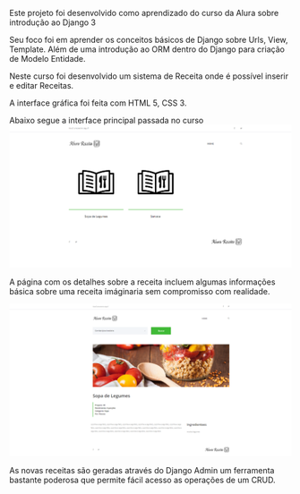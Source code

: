 Este projeto foi desenvolvido como aprendizado do curso da Alura sobre introdução ao Django 3

Seu foco foi em aprender os conceitos básicos de Django sobre Urls, View, Template. Além de uma introdução ao ORM dentro do Django para criação de Modelo Entidade.

Neste curso foi desenvolvido um sistema de Receita onde é possível inserir e editar Receitas.

A interface gráfica foi feita com HTML 5, CSS 3.

Abaixo segue a interface principal passada no curso
![alt text](https://github.com/vitorhugoclz/Alura-Receita/blob/master/FotosGitHub/Pagina%20Inicial.png)

A página com os detalhes sobre a receita incluem algumas informações básica sobre uma receita imáginaria sem compromisso com realidade.

![alt text](https://github.com/vitorhugoclz/Alura-Receita/blob/master/FotosGitHub/Pagina%20ComUmaReceita.png)

As novas receitas são geradas através do Django Admin um ferramenta bastante poderosa que permite fácil acesso as operações de um CRUD.
